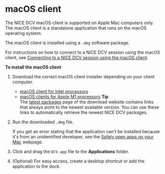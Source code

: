 # macOS client<a name="client-mac"></a>

The NICE DCV macOS client is supported on Apple Mac computers only\. The macOS client is a standalone application that runs on the macOS operating system\.

The macOS client is installed using a `.dmg` software package\.

For instructions on how to connect to a NICE DCV session using the macOS client, see [Connecting to a NICE DCV session using the macOS client](using-connecting-mac.md)\.

**To install the macOS client**

1. Download the correct macOS client installer depending on your client computer\.
   + [macOS client for Intel processors](https://d1uj6qtbmh3dt5.cloudfront.net/2021.2/Clients/nice-dcv-viewer-2021.2.3797.x86_64.dmg)
   + [macOS clients for Apple M1 processors](https://d1uj6qtbmh3dt5.cloudfront.net/2021.2/Clients/nice-dcv-viewer-2021.2.3797.arm64.dmg)
**Tip**  
The [latest packages](http://download.nice-dcv.com/latest.html) page of the download website contains links that always point to the newest available version\. You can use these links to automatically retrieve the newest NICE DCV packages\.

1. Run the downloaded `.dmg` file\.

   If you get an error stating that the application can't be installed because it's from an unidentified developer, see the [Safely open apps on your Mac](https://support.apple.com/en-ie/HT202491) webpage\.

1. Click and drag the `DCV.app` file to the **Applications** folder\.

1. \(Optional\) For easy access, create a desktop shortcut or add the application to the dock\.